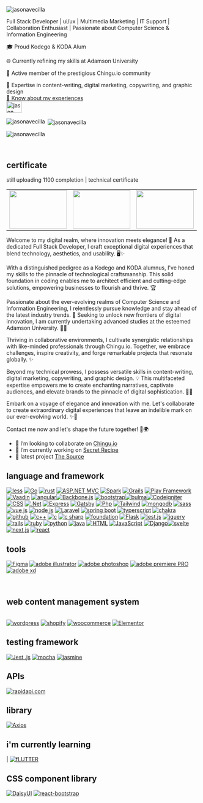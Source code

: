 <p align="left"> <img src="https://komarev.com/ghpvc/?username=jasonavecilla&label=Profile%20views&color=0e75b6&style=flat" alt="jasonavecilla" /> 

Full Stack Developer | ui/ux |  Multimedia Marketing | IT Support | Collaboration Enthusiast | Passionate about Computer Science & Information Engineering

🎓 Proud Kodego & KODA Alum

🌐 Currently refining my skills at Adamson University

🚀 Active member of the prestigious Chingu.io community

💼 Expertise in content-writing, digital marketing, copywriting, and graphic design <br>
<a href="https://www.canva.com/design/DAFrhpRSVNA/MTbYcqU46gb8NQUQImE0oQ/view?">📄 Know about my experiences</a><br>
<a href="https://fb.com/jason guerrero" target="blank"><img align="center" src="https://raw.githubusercontent.com/rahuldkjain/github-profile-readme-generator/master/src/images/icons/Social/facebook.svg" alt="jason guerrero" height="30" width="40" /></a>
</p>

<p><img align="left" src="https://github-readme-stats.vercel.app/api/top-langs?username=jasonavecilla&show_icons=true&locale=en&layout=compact" alt="jasonavecilla" /></p>

<p>&nbsp;<img align="center" src="https://github-readme-stats.vercel.app/api?username=jasonavecilla&show_icons=true&locale=en" alt="jasonavecilla" /></p>

<p><img align="center" src="https://github-readme-streak-stats.herokuapp.com/?user=jasonavecilla&" alt="jasonavecilla" /></p>
 <br> <h2>certificate</h2>  
  <p> still uploading  1100 completion | technical certificate</p>  
<table>
  <tr>
<td><img src="https://scontent.fmnl33-1.fna.fbcdn.net/v/t1.15752-9/382244389_1345456619725329_5611168585366587509_n.jpg?_nc_cat=102&ccb=1-7&_nc_sid=8cd0a2&_nc_eui2=AeFA8mkvVu7r5kQwE8Wk-6MNIU1tC_v7x2UhTW0L-_vHZQnWD-MJpZSewDMr-dDuBOKT5gsjfXvsaV2yRJzSTkmg&_nc_ohc=Agl2zwFf2ycAX-NvXIi&_nc_ht=scontent.fmnl33-1.fna&oh=03_AdTzromoqSqLoio0lzTEoZ5shIeE3Nv7iTF71GrMihcFyg&oe=65850C0F" alt="" width="150" height="100">
</td>
       <td><img src="https://scontent.fmnl33-4.fna.fbcdn.net/v/t1.15752-9/384531107_814062557166726_6174014987154768819_n.jpg?stp=dst-jpg_s2048x2048&_nc_cat=111&ccb=1-7&_nc_sid=8cd0a2&_nc_eui2=AeEWDnin62klPVylAKyJQ66TfN5EMQ8rMKR83kQxDyswpC5dZYm6UQSqjiGHFN61Y4v4TgnMsyuStVdnw0Ursqa_&_nc_ohc=2oQBTetZMqwAX96Qnyo&_nc_ht=scontent.fmnl33-4.fna&oh=03_AdTpX_miyUKxUW-V3hb6_BMWeN-8C_JVqWAnGDwe1hSieQ&oe=65850EB6" width="150" height="100">
<td><img src="https://scontent.fmnl33-2.fna.fbcdn.net/v/t1.15752-9/371461868_2271105676415984_270992046111724909_n.jpg?_nc_cat=105&ccb=1-7&_nc_sid=8cd0a2&_nc_eui2=AeGfvlY5S4M_1IfV3m1-k0SnL1Nfb9g6eXgvU19v2Dp5eB7dLeWfBh_s2qxrcvr7OOIz5_NyLihLkJpVGdnOlLcZ&_nc_ohc=B2eAB6s60lQAX_EN0uw&_nc_ht=scontent.fmnl33-2.fna&oh=03_AdQnPBDSqzXnk8et5X4up9jxBhWBlYYo2gjO5lWezzdNgw&oe=65851FA9" alt="" width="150" height="100">
  </tr>
</table>
Welcome to my digital realm, where innovation meets elegance! 🌟 As a dedicated Full Stack Developer, I craft exceptional digital experiences that blend technology, aesthetics, and usability. 🖥️✨

With a distinguished pedigree as a Kodego and KODA alumnus, I've honed my skills to the pinnacle of technological craftsmanship. This solid foundation in coding enables me to architect efficient and cutting-edge solutions, empowering businesses to flourish and thrive. 🏆

Passionate about the ever-evolving realms of Computer Science and Information Engineering, I relentlessly pursue knowledge and stay ahead of the latest industry trends. 🚀 Seeking to unlock new frontiers of digital innovation, I am currently undertaking advanced studies at the esteemed Adamson University. 📘🧪

Thriving in collaborative environments, I cultivate synergistic relationships with like-minded professionals through Chingu.io. Together, we embrace challenges, inspire creativity, and forge remarkable projects that resonate globally. ✨

Beyond my technical prowess, I possess versatile skills in content-writing, digital marketing, copywriting, and graphic design. 💡 This multifaceted expertise empowers me to create enchanting narratives, captivate audiences, and elevate brands to the pinnacle of digital sophistication. 📝💎

Embark on a voyage of elegance and innovation with me. Let's collaborate to create extraordinary digital experiences that leave an indelible mark on our ever-evolving world. ✨💼

Contact me now and let's shape the future together! 💌🌍
<br>
- 👯 I’m looking to collaborate on [Chingu.io](https://main--secreterecipes.netlify.app/)
- 🔭 I’m currently working on [Secret Recipe](https://main--secreterecipes.netlify.app/)
-  🔭 latest project [The Source](https://llanes.wd49p.com/02-mp/pages/)
<h2>language and framework</h2>
<a href='https://github.com/shivamkapasia0' target="_blank"><img alt='less' src='https://img.shields.io/badge/less-100000?style=for-the-badge&logo=less&logoColor=white&labelColor=black&color=black'/></a>
<a href='https://github.com/shivamkapasia0' target="_blank"><img alt='Go' src='https://img.shields.io/badge/Go_lang-100000?style=for-the-badge&logo=Go&logoColor=white&labelColor=black&color=black'/></a>
<a href='https://github.com/shivamkapasia0' target="_blank"><img alt='rust' src='https://img.shields.io/badge/rust-100000?style=for-the-badge&logo=rust&logoColor=white&labelColor=black&color=black'/></a>
<a href='https://github.com/shivamkapasia0' target="_blank"><img alt='ASP.NET MVC' src='https://img.shields.io/badge/ASP.NET_MVC-100000?style=for-the-badge&logo=ASP.NET MVC&logoColor=white&labelColor=black&color=black'/></a>
<a href='https://github.com/shivamkapasia0' target="_blank"><img alt='Spark' src='https://img.shields.io/badge/Spark-100000?style=for-the-badge&logo=Spark&logoColor=white&labelColor=black&color=black'/></a>
<a href='https://github.com/shivamkapasia0' target="_blank"><img alt='Grails' src='https://img.shields.io/badge/Grails-100000?style=for-the-badge&logo=Grails&logoColor=white&labelColor=black&color=black'/></a>
<a href='https://github.com/shivamkapasia0' target="_blank"><img alt='Play Framework' src='https://img.shields.io/badge/Play_Framework-100000?style=for-the-badge&logo=Play Framework&logoColor=white&labelColor=black&color=black'/></a>
<a href='https://github.com/shivamkapasia0' target="_blank"><img alt='Vaadin' src='https://img.shields.io/badge/Vaadin-100000?style=for-the-badge&logo=Vaadin&logoColor=white&labelColor=black&color=black'/></a>
<a href='https://github.com/shivamkapasia0' target="_blank"><img alt='angular' src='https://img.shields.io/badge/angular-100000?style=for-the-badge&logo=angular&logoColor=white&labelColor=black&color=black'/></a><a href='https://github.com/shivamkapasia0' target="_blank"><img alt='Backbone.js' src='https://img.shields.io/badge/backbone.js-100000?style=for-the-badge&logo=Backbone.js&logoColor=white&labelColor=black&color=black'/></a> <a href='https://github.com/shivamkapasia0' target="_blank"><img alt='bootstrap' src='https://img.shields.io/badge/bootstrap-100000?style=for-the-badge&logo=bootstrap&logoColor=white&labelColor=black&color=black'/></a><a href='https://github.com/shivamkapasia0' target="_blank"><img alt='bulma' src='https://img.shields.io/badge/bulma-100000?style=for-the-badge&logo=bulma&logoColor=white&labelColor=black&color=black'/></a><a href='https://github.com/shivamkapasia0' target="_blank"><img alt='Codeigniter' src='https://img.shields.io/badge/Codeigniter-100000?style=for-the-badge&logo=Codeigniter&logoColor=white&labelColor=black&color=black'/></a> <a href='https://github.com/shivamkapasia0' target="_blank"><img alt='CSS' src='https://img.shields.io/badge/CSS-100000?style=for-the-badge&logo=CSS&logoColor=white&labelColor=black&color=black'/></a>  <a href='https://github.com/shivamkapasia0' target="_blank"><img alt='.Net' src='https://img.shields.io/badge/.Net-100000?style=for-the-badge&logo=.Net&logoColor=white&labelColor=black&color=black'/></a>   <a href='https://github.com/shivamkapasia0' target="_blank"><img alt='Express' src='https://img.shields.io/badge/Express-100000?style=for-the-badge&logo=Express&logoColor=white&labelColor=black&color=black'/></a>  <a href='https://github.com/shivamkapasia0' target="_blank"><img alt='Gatsby' src='https://img.shields.io/badge/Gatsby-100000?style=for-the-badge&logo=Gatsby&logoColor=white&labelColor=black&color=black'/></a>  <a href='https://github.com/shivamkapasia0' target="_blank"><img alt='Php' src='https://img.shields.io/badge/Php-100000?style=for-the-badge&logo=Php&logoColor=white&labelColor=black&color=black'/></a> <a href='https://github.com/shivamkapasia0' target="_blank"><img alt='Tailwind' src='https://img.shields.io/badge/tailwind-100000?style=for-the-badge&logo=Tailwind&logoColor=white&labelColor=black&color=black'/></a>  <a href='https://github.com/shivamkapasia0' target="_blank"><img alt='mongodb' src='https://img.shields.io/badge/mongodb-100000?style=for-the-badge&logo=mongodb&logoColor=white&labelColor=black&color=black'/></a>   <a href='https://github.com/shivamkapasia0' target="_blank"><img alt='sass' src='https://img.shields.io/badge/sass-100000?style=for-the-badge&logo=sass&logoColor=white&labelColor=black&color=black'/></a>   <a href='https://github.com/shivamkapasia0' target="_blank"><img alt='vue js' src='https://img.shields.io/badge/vue_js-100000?style=for-the-badge&logo=vue js&logoColor=white&labelColor=black&color=black'/></a>  <a href='https://github.com/shivamkapasia0' target="_blank"><img alt='node js' src='https://img.shields.io/badge/node_js-100000?style=for-the-badge&logo=node js&logoColor=white&labelColor=black&color=black'/></a>   <a href='https://github.com/shivamkapasia0' target="_blank"><img alt='Laravel' src='https://img.shields.io/badge/Laravel-100000?style=for-the-badge&logo=Laravel&logoColor=white&labelColor=black&color=black'/></a>  <a href='https://github.com/shivamkapasia0' target="_blank"><img alt='spring boot' src='https://img.shields.io/badge/spring_boot-100000?style=for-the-badge&logo=spring boot&logoColor=white&labelColor=black&color=black'/></a>   <a href='https://github.com/shivamkapasia0' target="_blank"><img alt='typerscript' src='https://img.shields.io/badge/typerscript-100000?style=for-the-badge&logo=typerscript&logoColor=white&labelColor=black&color=black'/></a>   <a href='https://github.com/shivamkapasia0' target="_blank"><img alt='chakra' src='https://img.shields.io/badge/chakra-100000?style=for-the-badge&logo=chakra&logoColor=white&labelColor=black&color=black'/></a>   <a href='https://github.com/shivamkapasia0' target="_blank"><img alt='github' src='https://img.shields.io/badge/github-100000?style=for-the-badge&logo=github&logoColor=white&labelColor=black&color=black'/></a>   <a href='https://github.com/shivamkapasia0' target="_blank"><img alt='c++' src='https://img.shields.io/badge/c++-100000?style=for-the-badge&logo=c++&logoColor=white&labelColor=black&color=black'/></a>   <a href='https://github.com/shivamkapasia0' target="_blank"><img alt='c' src='https://img.shields.io/badge/C-100000?style=for-the-badge&logo=c&logoColor=white&labelColor=black&color=black'/></a>  <a href='https://github.com/shivamkapasia0' target="_blank"><img alt='c sharp' src='https://img.shields.io/badge/c_sharp-100000?style=for-the-badge&logo=c sharp&logoColor=white&labelColor=black&color=black'/></a>  <a href='https://github.com/shivamkapasia0' target="_blank"><img alt='foundation' src='https://img.shields.io/badge/foundation-100000?style=for-the-badge&logo=foundation&logoColor=white&labelColor=black&color=black'/></a>    <a href='https://github.com/shivamkapasia0' target="_blank"><img alt='Flask' src='https://img.shields.io/badge/Flask-100000?style=for-the-badge&logo=Flask&logoColor=white&labelColor=black&color=black'/></a>   <a href='https://github.com/shivamkapasia0' target="_blank"><img alt='jest.js' src='https://img.shields.io/badge/jest.js-100000?style=for-the-badge&logo=jest.js&logoColor=white&labelColor=black&color=black'/></a> <a href='https://github.com/shivamkapasia0' target="_blank"><img alt='jquery' src='https://img.shields.io/badge/jquery-100000?style=for-the-badge&logo=jquery&logoColor=white&labelColor=black&color=black'/></a>   <a href='https://github.com/shivamkapasia0' target="_blank"><img alt='rails' src='https://img.shields.io/badge/rails-100000?style=for-the-badge&logo=rails&logoColor=white&labelColor=black&color=black'/></a> <a href='https://github.com/shivamkapasia0' target="_blank"><img alt='ruby' src='https://img.shields.io/badge/rails-100000?style=for-the-badge&logo=ruby&logoColor=white&labelColor=black&color=black'/></a> <a href='https://github.com/shivamkapasia0' target="_blank"><img alt='python' src='https://img.shields.io/badge/python-100000?style=for-the-badge&logo=python&logoColor=white&labelColor=black&color=black'/></a> <a href='https://github.com/shivamkapasia0' target="_blank"><img alt='java' src='https://img.shields.io/badge/java-100000?style=for-the-badge&logo=java&logoColor=white&labelColor=black&color=black'/></a>  <a href='https://github.com/shivamkapasia0' target="_blank"><img alt='HTML' src='https://img.shields.io/badge/HTML-100000?style=for-the-badge&logo=HTML&logoColor=white&labelColor=black&color=black'/></a>   <a href='https://github.com/shivamkapasia0' target="_blank"><img alt='JavaScript' src='https://img.shields.io/badge/JavaScript-100000?style=for-the-badge&logo=JavaScript&logoColor=white&labelColor=black&color=black'/></a>     <a href='https://github.com/shivamkapasia0' target="_blank"><img alt='Django' src='https://img.shields.io/badge/Django-100000?style=for-the-badge&logo=Django&logoColor=white&labelColor=black&color=black'/></a><a href='https://github.com/shivamkapasia0' target="_blank"><img alt='svelte' src='https://img.shields.io/badge/svelte-100000?style=for-the-badge&logo=svelte&logoColor=white&labelColor=black&color=black'/></a> 
<a href='https://github.com/shivamkapasia0' target="_blank"><img alt='next.js' src='https://img.shields.io/badge/next_js-100000?style=for-the-badge&logo=next.js&logoColor=white&labelColor=black&color=black'/></a>
<a href='https://github.com/shivamkapasia0' target="_blank"><img alt='react' src='https://img.shields.io/badge/reactnative-100000?style=for-the-badge&logo=react&logoColor=white&labelColor=black&color=black'/></a>
<br>  <h2>tools</h2>  
<a href='https://github.com/shivamkapasia0' target="_blank"><img alt='Figma' src='https://img.shields.io/badge/Figma-100000?style=for-the-badge&logo=Figma&logoColor=white&labelColor=black&color=black'/></a>
<a href='https://github.com/shivamkapasia0' target="_blank"><img alt='adobe illustrator' src='https://img.shields.io/badge/adobe_illustrator-100000?style=for-the-badge&logo=adobe illustrator&logoColor=white&labelColor=black&color=black'/></a>
<a href='https://github.com/shivamkapasia0' target="_blank"><img alt='adobe photoshop' src='https://img.shields.io/badge/adobe_photoshop-100000?style=for-the-badge&logo=adobe photoshop&logoColor=white&labelColor=black&color=black'/></a>
<a href='https://github.com/shivamkapasia0' target="_blank"><img alt='adobe premiere PRO' src='https://img.shields.io/badge/adobe_premiere pro-100000?style=for-the-badge&logo=adobe premiere PRO&logoColor=white&labelColor=black&color=black'/></a>
<a href='https://github.com/shivamkapasia0' target="_blank"><img alt='adobe xd' src='https://img.shields.io/badge/adobe_xd-100000?style=for-the-badge&logo=adobe xd&logoColor=white&labelColor=black&color=black'/></a>


  <br>  <h2> web content management system</h2>  
  <a href='https://github.com/shivamkapasia0' target="_blank"><img alt='wordpress' src='https://img.shields.io/badge/wordpress-100000?style=for-the-badge&logo=wordpress&logoColor=white&labelColor=black&color=black'/></a>
  <a href='https://github.com/shivamkapasia0' target="_blank"><img alt='shopify' src='https://img.shields.io/badge/shopify-100000?style=for-the-badge&logo=shopify&logoColor=white&labelColor=black&color=black'/></a>
  <a href='https://github.com/shivamkapasia0' target="_blank"><img alt='woocommerce' src='https://img.shields.io/badge/woocommerce-100000?style=for-the-badge&logo=woocommerce&logoColor=white&labelColor=black&color=black'/></a>
  <a href='https://github.com/shivamkapasia0' target="_blank"><img alt='Elementor' src='https://img.shields.io/badge/Elementor-100000?style=for-the-badge&logo=Elementor&logoColor=white&labelColor=black&color=black'/></a><br>
  <h2>testing framework</h2>
  <a href='https://github.com/shivamkapasia0' target="_blank"><img alt='Jest .js' src='https://img.shields.io/badge/Jest_.js-100000?style=for-the-badge&logo=Jest .js&logoColor=white&labelColor=black&color=black'/></a>
  <a href='https://github.com/shivamkapasia0' target="_blank"><img alt='mocha' src='https://img.shields.io/badge/mocha-100000?style=for-the-badge&logo=mocha&logoColor=white&labelColor=black&color=black'/></a>
  <a href='https://github.com/shivamkapasia0' target="_blank"><img alt='jasmine' src='https://img.shields.io/badge/jasmine-100000?style=for-the-badge&logo=jasmine&logoColor=white&labelColor=black&color=black'/></a>
  <br> 
<H2>APIs </H2>
  <a href='https://rapidapi.com/' target="_blank"><img alt='rapidapi.com' src='https://img.shields.io/badge/rapidapi-100000?style=for-the-badge&logo=rapidapi.com&logoColor=white&labelColor=black&color=black'/></a><br>
  <H2>library  </H2>
  <a href='https://github.com/shivamkapasia0' target="_blank"><img alt='Axios' src='https://img.shields.io/badge/Axios-100000?style=for-the-badge&logo=Axios&logoColor=white&labelColor=black&color=black'/></a>
      <H2> i'm currently learning  </H2>
       | <a href='https://github.com/shivamkapasia0' target="_blank"><img alt='fLUTTER' src='https://img.shields.io/badge/fLUTTER-100000?style=for-the-badge&logo=fLUTTER&logoColor=white&labelColor=black&color=black'/></a>
 <br> <h2>CSS component library</h2>  
     <a href='https://github.com/shivamkapasia0' target="_blank"><img alt='DaisyUI' src='https://img.shields.io/badge/DaisyUI-100000?style=for-the-badge&logo=DaisyUI&logoColor=white&labelColor=black&color=black'/></a>
     <a href='https://github.com/shivamkapasia0' target="_blank"><img alt='react-bootstrap' src='https://img.shields.io/badge/react-bootstrap-100000?style=for-the-badge&logo=react-bootstrap&logoColor=white&labelColor=black&color=black'/></a>
 
    


